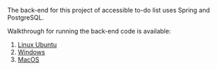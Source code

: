 The back-end for this project of accessible to-do list uses Spring and PostgreSQL.


Walkthrough for running the back-end code is available:
 1. [Linux Ubuntu](https://javafullstackcode.wordpress.com/2021/02/17/linux-ubuntu-cloning-the-backend-configuring-postgresql-the-environment-variables-and-eclipse-spring-tool-suite/?preview=true "[Linux Ubuntu] Cloning the back-end code, configuring PostgreSQL, the environment variables, and Spring Tool Suite [Edited]")
 2. [Windows](https://javafullstackcode.wordpress.com/2021/02/19/windows-cloning-the-backend-and-configuring-postgresql-the-environment-variables-and-eclipse-spring-tool-suite/ "[Windows] Cloning the back-end code and configuring PostgreSQL, the environment variables and Spring Tool Suite [Edited]")
 3. [MacOS](https://javafullstackcode.wordpress.com/2021/02/21/macos-cloning-the-backend-code-and-configuring-postgresql-the-environment-variables-and-spring-tool-suite/ "[MacOS] Cloning the back-end code and configuring PostgreSQL, the environment variables and Spring Tool Suite")
